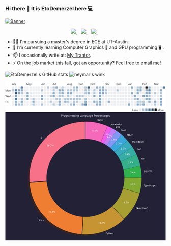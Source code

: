 ### Hi there 👋 It is EtoDemerzel here 💻
[<img src="https://s1.ax1x.com/2020/08/31/dLeCpd.png" alt="Banner"></p>](https://huangweiran.club)
<p align='center'>
  
  <!--<a href="https://wa.me/5518996643974?text=Olá!%20Alexandre">
    <img src="https://img.shields.io/badge/WHATSAPP-%2325D366.svg?&style=for-the-badge&logo=whatsapp&logoColor=white" />    
  </a>&nbsp;&nbsp;-->
  <a href="https://www.linkedin.com/in/weiranhuang/">
    <img src="https://img.shields.io/badge/linkedin-%230077B5.svg?&style=for-the-badge&logo=linkedin&logoColor=white" />
  </a>&nbsp;&nbsp;
    <a href="https://steamcommunity.com/profiles/76561198366671875/">
    <img src="https://img.shields.io/badge/Steam-%23000000.svg?&style=for-the-badge&logo=steam&logoColor=white" />
  </a>&nbsp;&nbsp;
  <a href="mailto:huangweiran1998@outlook.com">
    <img src="https://img.shields.io/badge/outlook-%230078D4.svg?&style=for-the-badge&logo=microsoft%20outlook&logoColor=white"" />
  </a>&nbsp;&nbsp;

  
</p>
                                                                                                                                
- 🧑‍🎓 I'm pursuing a master's degree in ECE at UT-Austin.
- 🌱 I’m currently learning Computer Graphics 🎨 and GPU programming 🖥️ .
- 📫 I occasionally write at: [My Trantor](https://huangweiran.club).
- ⚡ On the job market this fall, got an opportunity? Feel free to [email me](mailto:huangweiran1998@outlook.com)!
                                                                                                                                
![EtoDemerzel's GitHub stats](https://github-readme-stats.vercel.app/api?username=EtoDemerzel0427&count_private=true&show_icons=true&theme=cobalt)          <img src="https://media.giphy.com/media/Z9vibYnH3vugg/giphy.gif" alt="neymar's wink" height=195/>

<a href="https://wakatime.com"><img src="activity.svg" /></a>
<img src="language_percentages.png" width=700>
                                                                    

<!--[![Top Langs](https://github-readme-stats.vercel.app/api/top-langs/?username=EtoDemerzel0427&hide=javascript,html,CSS)](https://github.com/anuraghazra/github-readme-stats)-->
                                                                             
                                                                             

<!--
**EtoDemerzel0427/EtoDemerzel0427** is a ✨ _special_ ✨ repository because its `README.md` (this file) appears on your GitHub profile.

Here are some ideas to get you started:

- 🔭 I’m currently working on ...
- 🌱 I’m currently learning ...
- 👯 I’m looking to collaborate on ...
- 🤔 I’m looking for help with ...
- 💬 Ask me about ...
- 📫 How to reach me: ...
- 😄 Pronouns: ...
- ⚡ Fun fact: ...
-->
